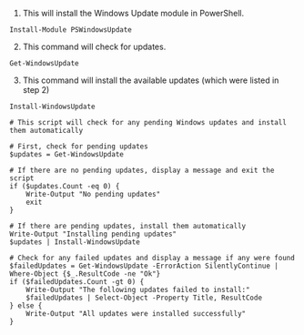 1) This will install the Windows Update module in PowerShell.

```Install-Module PSWindowsUpdate```

2) This command will check for updates.

```Get-WindowsUpdate```

3) This command will install the available updates (which were listed in step 2)

```Install-WindowsUpdate```


```
# This script will check for any pending Windows updates and install them automatically

# First, check for pending updates
$updates = Get-WindowsUpdate

# If there are no pending updates, display a message and exit the script
if ($updates.Count -eq 0) {
    Write-Output "No pending updates"
    exit
}

# If there are pending updates, install them automatically
Write-Output "Installing pending updates"
$updates | Install-WindowsUpdate

# Check for any failed updates and display a message if any were found
$failedUpdates = Get-WindowsUpdate -ErrorAction SilentlyContinue | Where-Object {$_.ResultCode -ne "Ok"}
if ($failedUpdates.Count -gt 0) {
    Write-Output "The following updates failed to install:"
    $failedUpdates | Select-Object -Property Title, ResultCode
} else {
    Write-Output "All updates were installed successfully"
}
```
